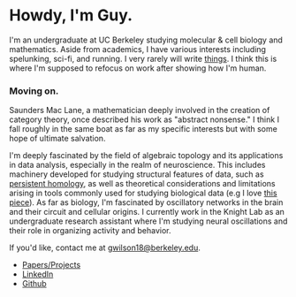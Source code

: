 # Howdy, I'm Guy.

I'm an undergraduate at UC Berkeley studying molecular & cell biology and mathematics. Aside from academics, I 
have various interests including spelunking, sci-fi, and running. I very rarely will write 
[things](https://medium.com/addiction-unscripted/down-the-rabbit-hole-96b121a3bfc5). I think this is where I'm supposed to 
refocus on work after showing how I'm human. 

### Moving on.

Saunders Mac Lane, a mathematician deeply involved in the creation of category theory, once described his work as 
"abstract nonsense." I think I fall roughly in the same boat as far as my specific interests but with some hope of ultimate salvation.

I'm deeply fascinated by the field of algebraic topology and its applications in data analysis, especially in the realm of neuroscience. 
This includes machinery developed for studying structural features of data, 
such as [persistent homology](https://www.youtube.com/watch?v=h0bnG1Wavag), as well as theoretical considerations and limitations
arising in tools commonly used for studying biological data (e.g I love [this piece](http://colah.github.io/posts/2014-03-NN-Manifolds-Topology/)). As far as biology, I'm fascinated by oscillatory networks in the brain and their circuit and cellular origins. I currently work in the Knight Lab as an undergraduate research assistant where I'm studying neural oscillations and their role in organizing activity and behavior.  

If you'd like, contact me at [gwilson18@berkeley.edu](gwilson18@berkeley.edu).

- [Papers/Projects](https://guyhwilson.github.io/stuff/)
- [LinkedIn](https://www.linkedin.com/in/guy-wilson)
- [Github](https://github.com/guyhwilson)

